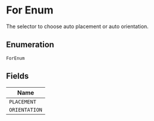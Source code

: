 
# For Enum

The selector to choose auto placement or auto orientation.

## Enumeration

`ForEnum`

## Fields

| Name |
|  --- |
| `PLACEMENT` |
| `ORIENTATION` |

